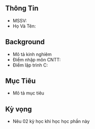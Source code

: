 ## Thông Tin 
- MSSV:
- Họ Và Tên:
## Background
- Mô tả kinh nghiêm
- Điểm nhập môn CNTT:
- Điểm lập trình C:

## Mục Tiêu
- Mô tả mục tiêu

## Kỳ vọng
- Nêu 02 kỳ học khi học học phần này
